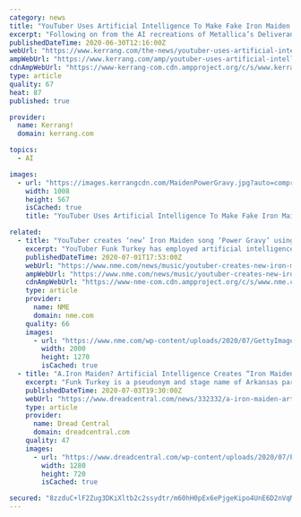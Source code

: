 ```yaml
---
category: news
title: "YouTuber Uses Artificial Intelligence To Make Fake Iron Maiden Song, Power Gravy"
excerpt: "Following on from the AI recreations of Metallica’s Deliverance Rides and Nirvana’s Smother, YouTuber and tech wizard Funk Turkey has used artificial intelligence to create a brand new Iron Maiden song"
publishedDateTime: 2020-06-30T12:16:00Z
webUrl: "https://www.kerrang.com/the-news/youtuber-uses-artificial-intelligence-to-make-fake-iron-maiden-song-power-gravy/"
ampWebUrl: "https://www.kerrang.com/amp/youtuber-uses-artificial-intelligence-to-make-fake-iron-maiden-song-power-gravy"
cdnAmpWebUrl: "https://www-kerrang-com.cdn.ampproject.org/c/s/www.kerrang.com/amp/youtuber-uses-artificial-intelligence-to-make-fake-iron-maiden-song-power-gravy"
type: article
quality: 67
heat: 87
published: true

provider:
  name: Kerrang!
  domain: kerrang.com

topics:
  - AI

images:
  - url: "https://images.kerrangcdn.com/MaidenPowerGravy.jpg?auto=compress&fit=crop&w=1008"
    width: 1008
    height: 567
    isCached: true
    title: "YouTuber Uses Artificial Intelligence To Make Fake Iron Maiden Song, Power Gravy"

related:
  - title: "YouTuber creates ‘new’ Iron Maiden song ‘Power Gravy’ using artificial intelligence"
    excerpt: "YouTuber Funk Turkey has employed artificial intelligence to create a track in imitation of Iron Maiden entitled 'Power Gravy'."
    publishedDateTime: 2020-07-01T17:53:00Z
    webUrl: "https://www.nme.com/news/music/youtuber-creates-new-iron-maiden-song-power-gravy-using-artificial-intelligence-2699446"
    ampWebUrl: "https://www.nme.com/news/music/youtuber-creates-new-iron-maiden-song-power-gravy-using-artificial-intelligence-2699446?amp"
    cdnAmpWebUrl: "https://www-nme-com.cdn.ampproject.org/c/s/www.nme.com/news/music/youtuber-creates-new-iron-maiden-song-power-gravy-using-artificial-intelligence-2699446?amp"
    type: article
    provider:
      name: NME
      domain: nme.com
    quality: 66
    images:
      - url: "https://www.nme.com/wp-content/uploads/2020/07/GettyImages-53634054.jpg"
        width: 2000
        height: 1270
        isCached: true
  - title: "A.Iron Maiden? Artificial Intelligence Creates “Iron Maiden” Song “Power Gravy”!"
    excerpt: "Funk Turkey is a pseudonym and stage name of Arkansas parody/comedy musician and producer Kirt Connor. The YouTuber recently used artificial intelligence to create a new “Metallica” and 'Nirvana' songs,"
    publishedDateTime: 2020-07-03T19:30:00Z
    webUrl: "https://www.dreadcentral.com/news/332332/a-iron-maiden-artificial-intelligence-creates-iron-maiden-song-power-gravy/"
    type: article
    provider:
      name: Dread Central
      domain: dreadcentral.com
    quality: 47
    images:
      - url: "https://www.dreadcentral.com/wp-content/uploads/2020/07/Power-Gravy-Banner.jpg"
        width: 1280
        height: 720
        isCached: true

secured: "8zzduC+lF2Zug3DKiXltb2c2ssydtr/m60hH0pEx6ePjgeKipo4UnE6D2nVqM5J5JiW17wHRbS3m9BfXO8uegmG0ui6anUE4qkpplt07P1PohF3shQCUrerTLnwu86vLcfg24+SqdphxtSB6+7c3kA/5Vk8bPkJ/uM+ynyZ75j+tJ87zElZuBVFHv4SeWj1HDxNpZQOOPHGV8mGezU2sAKwuyirdJjhQ5JdKflu9eMdhB01eD5Zeb2FsSpPFxCL11xB1Xe5HbWc1SFOJ0ZmHM9SYRbzhmnbYouSMx6CWog8w1vvLkrZ/suyOQeonFmtmKmb3rHFT69WqMUastOlylQ==;E78ZzTPXYkRoTzMky9jQ+g=="
---
```


